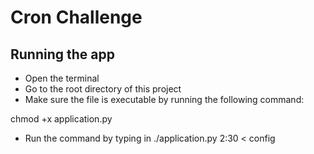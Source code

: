 # Cron Challenge
## Running the app
- Open the terminal
- Go to the root directory of this project
- Make sure the file is executable by running the following command:

chmod +x application.py

- Run the command by typing in ./application.py 2:30 < config